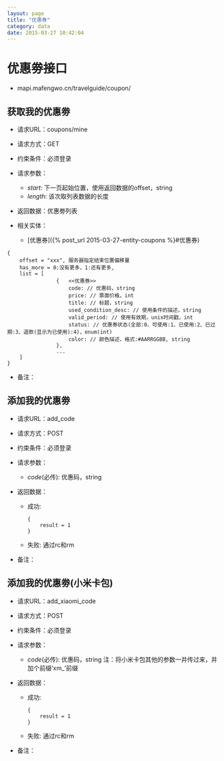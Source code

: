```yaml
---
layout: page
title: "优惠券"
category: data
date: 2015-03-27 10:42:04
---
```


# 优惠劵接口 
- mapi.mafengwo.cn/travelguide/coupon/

## 获取我的优惠劵
- 请求URL：coupons/mine

- 请求方式：GET

- 约束条件：必须登录

- 请求参数： 
    + *start*: 下一页起始位置，使用返回数据的offset，string
    + *length*: 该次取列表数据的长度
    
- 返回数据：优惠劵列表
- 相关实体：
    + [优惠券]({% post_url 2015-03-27-entity-coupons %}#优惠券)

```
{
    offset = "xxx", 服务器指定结束位置偏移量
    has_more = 0:没有更多，1:还有更多,
    list = [
                {   <<优惠券>>
                    code: // 优惠码，string
                    price: // 票面价格，int
                    title: // 标题，string
                    used_condition_desc: // 使用条件的描述，string
                    valid_period: // 使用有效期，unix时间戳，int
                    status: // 优惠券状态(全部:0、可使用:1、已使用:2、已过期:3、退款(显示为已使用):4)，enum(int)
                    color: // 颜色描述，格式:#AARRGGBB, string
                },
                ...
    ]
}
```

- 备注：


## 添加我的优惠劵
- 请求URL：add_code

- 请求方式：POST

- 约束条件：必须登录

- 请求参数： 
    + *code*(必传): 优惠码，string
    
- 返回数据：
    + 成功: 
        ```
        {
            result = 1
        }
        ```
    + 失败: 通过rc和rm

- 备注：

## 添加我的优惠劵(小米卡包)
- 请求URL：add_xiaomi_code

- 请求方式：POST

- 约束条件：必须登录

- 请求参数： 
    + *code*(必传): 优惠码，string
    注：将小米卡包其他的参数一并传过来，并加个前缀‘xm_’前缀
    
- 返回数据：
    + 成功: 
        ```
        {
            result = 1
        }
        ```
    + 失败: 通过rc和rm

- 备注：



